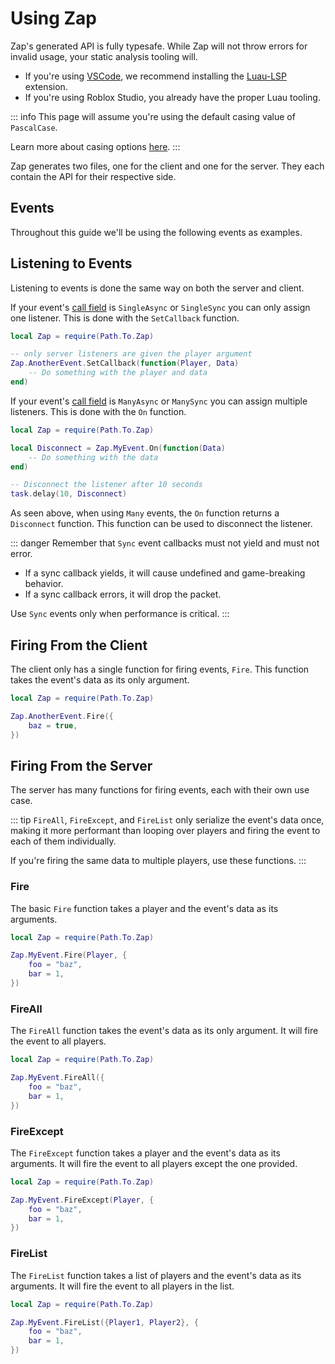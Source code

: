 <script setup lang="ts">
const configFile = `event MyEvent = {
    from: Server,
    type: Reliable,
    call: ManyAsync,
    data: struct {
        foo: string,
        bar: u8,
    },
}

event AnotherEvent = {
    from: Client,
    type: Reliable,
    call: SingleAsync,
    data: struct {
        baz: boolean,
    },
}`
</script>

# Using Zap

Zap's generated API is fully typesafe. While Zap will not throw errors for invalid usage, your static analysis tooling will.

- If you're using [VSCode](https://code.visualstudio.com/), we recommend installing the [Luau-LSP](https://marketplace.visualstudio.com/items?itemName=JohnnyMorganz.luau-lsp) extension.
- If you're using Roblox Studio, you already have the proper Luau tooling.

::: info
This page will assume you're using the default casing value of `PascalCase`.

Learn more about casing options [here](../config/options.md#casing).
:::

Zap generates two files, one for the client and one for the server. They each contain the API for their respective side.

## Events

Throughout this guide we'll be using the following events as examples.

<CodeBlock :code="configFile" />

## Listening to Events

Listening to events is done the same way on both the server and client.

If your event's [call field](../config/events.md#call) is `SingleAsync` or `SingleSync` you can only assign one listener. This is done with the `SetCallback` function.

```lua
local Zap = require(Path.To.Zap)

-- only server listeners are given the player argument
Zap.AnotherEvent.SetCallback(function(Player, Data)
    -- Do something with the player and data
end)
```

If your event's [call field](../config/events.md#call) is `ManyAsync` or `ManySync` you can assign multiple listeners. This is done with the `On` function.

```lua
local Zap = require(Path.To.Zap)

local Disconnect = Zap.MyEvent.On(function(Data)
    -- Do something with the data
end)

-- Disconnect the listener after 10 seconds
task.delay(10, Disconnect)
```

As seen above, when using `Many` events, the `On` function returns a `Disconnect` function. This function can be used to disconnect the listener.

::: danger
Remember that `Sync` event callbacks must not yield and must not error.

- If a sync callback yields, it will cause undefined and game-breaking behavior.
- If a sync callback errors, it will drop the packet.

Use `Sync` events only when performance is critical.
:::

## Firing From the Client

The client only has a single function for firing events, `Fire`. This function takes the event's data as its only argument.

```lua
local Zap = require(Path.To.Zap)

Zap.AnotherEvent.Fire({
    baz = true,
})
```

## Firing From the Server

The server has many functions for firing events, each with their own use case.

::: tip
`FireAll`, `FireExcept`, and `FireList` only serialize the event's data once, making it more performant than looping over players and firing the event to each of them individually.

If you're firing the same data to multiple players, use these functions.
:::

### Fire

The basic `Fire` function takes a player and the event's data as its arguments.

```lua
local Zap = require(Path.To.Zap)

Zap.MyEvent.Fire(Player, {
    foo = "baz",
    bar = 1,
})
```

### FireAll

The `FireAll` function takes the event's data as its only argument. It will fire the event to all players.

```lua
local Zap = require(Path.To.Zap)

Zap.MyEvent.FireAll({
    foo = "baz",
    bar = 1,
})
```

### FireExcept

The `FireExcept` function takes a player and the event's data as its arguments. It will fire the event to all players except the one provided.

```lua
local Zap = require(Path.To.Zap)

Zap.MyEvent.FireExcept(Player, {
    foo = "baz",
    bar = 1,
})
```

### FireList

The `FireList` function takes a list of players and the event's data as its arguments. It will fire the event to all players in the list.

```lua
local Zap = require(Path.To.Zap)

Zap.MyEvent.FireList({Player1, Player2}, {
    foo = "baz",
    bar = 1,
})
```
